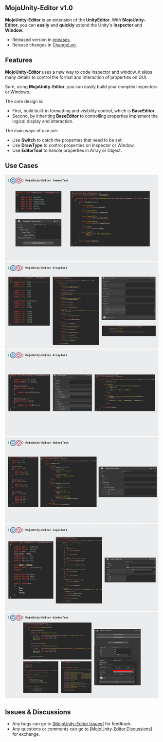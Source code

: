 ## MojoUnity-Editor v1.0

**MojoUnity-Editor** is an extension of the **UnityEditor**. With **MojoUnity-Editor**, you can **easily** and **quickly** extend the Unity's **Inspector** and **Window**.

* Released version in [releases](https://github.com/scottcgi/MojoUnity-Packages/releases).
* Release changes in [ChangeLog](./ChangeLog.md).

## Features

**MojoUnity-Editor** uses a new way to code Inspector and window, it skips many details to control the format and interaction of properties on GUI.

Sure, using **MojoUnity-Editor**, you can easily build your complex Inspectors or Windows.

The core design is:
* First, build built-in formatting and visibility control, which is **BaseEditor**.
* Second, by inheriting **BaseEditor** to controlling properties implement the logical display and interaction.

The main ways of use are: 

* Use **Switch** to catch the properties that need to be set.
* Use **DrawType** to control properties on Inspector or Window.
* Use **EditorTool** to handle properties in Array or Object.

## Use Cases

![Common Test](/Images/MojoUnity-Editor/CommonTest.png "Common Test")
![Group Test](/Images/MojoUnity-Editor/GroupTest.png "Group Test")
![Array Test](/Images/MojoUnity-Editor/ArrayTest.png "Array Test")
![Object Test](/Images/MojoUnity-Editor/ObjectTest.png "Object Test")
![Logic Test](/Images/MojoUnity-Editor/LogicTest.png "Logic Test")
![Window Test](/Images/MojoUnity-Editor/WindowTest.png "Window Test")

## Issues & Discussions

* Any bugs can go to [[MojoUnity-Editor Issues]](https://github.com/scottcgi/MojoUnity-Packages/labels/MojoUnity-Editor) for feedback.
* Any questions or comments can go to [[MojoUnity-Editor Discussions]](https://github.com/scottcgi/MojoUnity-Packages/discussions/categories/mojounity-editor) for exchange.
